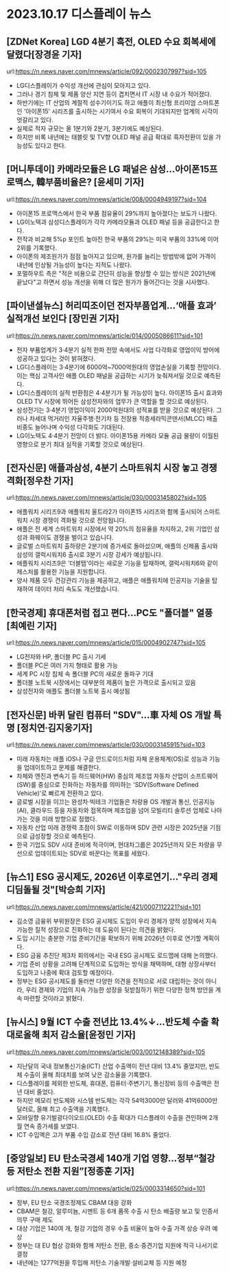 # 2023.10.17 디스플레이 뉴스

## [ZDNet Korea] LGD 4분기 흑전, OLED 수요 회복세에 달렸다[장경윤 기자]
url:https://n.news.naver.com/mnews/article/092/0002307997?sid=105
- LG디스플레이가 수익성 개선에 관심이 모아지고 있다.
- 그러나 경기 침체 및 제품 양산 지연 등이 겹치면서 IT 시장 내 수요가 적어졌다.
- 하반기에는 IT 산업의 계절적 성수기이기도 하고 애플이 최신형 프리미엄 스마트폰인 '아이폰15' 시리즈를 출시하는 시기여서 수요 회복이 기대되지만 업계의 시각이 엇갈리고 있다.
- 실제로 적자 규모는 올 1분기와 2분기, 3분기에도 예상된다.
- 하지만 비록 내년에는 태블릿 및 TV향 OLED 패널 공급 확대로 흑자전환이 있을 가능성도 있다고 한다.

## [머니투데이] 카메라모듈은 LG 패널은 삼성…아이폰15프로맥스, 韓부품비율은? [윤세미 기자]
url:https://n.news.naver.com/mnews/article/008/0004949197?sid=104
- 아이폰15 프로맥스에서 한국 부품 점유율이 29%까지 높아졌다는 보도가 나왔다. 
- LG이노텍과 삼성디스플레이가 각각 카메라모듈과 OLED 패널 등을 공급한다고 한다.
- 전작과 비교해 5%p 포인트 높아진 한국 부품의 29%는 미국 부품의 33%에 이어 2위를 기록했다.
- 아이폰의 제조원가가 점점 높아지고 있으며, 원가를 늘리는 방법밖에 없어 가격이 내년에 인상될 가능성이 높다는 지적도 나왔다.
- 포멀하우트 측은 "적은 비용으로 간단히 성능을 향상할 수 있는 방식은 2021년에 끝났다"고 하면서 성능 개선을 위해 더 많은 원가가 들어간다는 것을 시사했다.

## [파이낸셜뉴스] 허리띠조이던 전자부품업계…‘애플 효과’ 실적개선 보인다 [장민권 기자]
url:https://n.news.naver.com/mnews/article/014/0005086611?sid=101
- 전자 부품업계가 3·4분기 실적 한파 전망 속에서도 사업 다각화로 영업이익 방어에 성공하고 있다는 것이 밝혀졌다.
- LG디스플레이는 3·4분기에 6000억~7000억원대의 영업손실을 기록할 전망이다. 이는 핵심 고객사인 애플 OLED 패널을 공급하는 시기가 늦춰져서일 것으로 예측된다.
- LG디스플레이의 실적 반환점은 4·4분기가 될 가능성이 높다. 아이폰15 출시 효과와 OLED TV 시장에 뛰어든 삼성전자와의 업무가 큰 역할을 할 것으로 예상된다.
- 삼성전기는 3·4분기 영업이익이 2000억원대의 성적표를 받을 것으로 예상된다. 그러나 차세대 먹거리인 자율주행·전기차 등 전장용 적층세라믹콘덴서(MLCC) 매출 비중도 늘어나며 수익성 다각화도 기대된다.
- LG이노텍도 4·4분기 전망이 더 밝다. 아이폰15용 카메라 모듈 공급 물량이 이월된 영향으로 분기 최대 실적을 기록할 것으로 예상된다.

## [전자신문] 애플과삼성, 4분기 스마트워치 시장 놓고 경쟁 격화[정우찬 기자]
url:https://n.news.naver.com/mnews/article/030/0003145802?sid=105
- 애플워치 시리즈9과 애플워치 울트라2가 아이폰15 시리즈와 함께 출시되어 스마트워치 시장 경쟁이 격화될 것으로 전망됩니다.
- 애플은 전 세계 스마트워치 시장에서 약 20%의 점유율을 차지하고, 2위 기업인 삼성과 화웨이도 경쟁을 벌이고 있습니다.
- 글로벌 스마트워치 출하량은 2분기에 증가세로 돌아섰으며, 애플의 신제품 출시와 삼성의 갤럭시워치6 출시로 3분기 시장 강세가 예상됩니다.
- 애플워치 시리즈9은 '더블탭'이라는 새로운 기능을 탑재하며, 갤럭시워치6와 같이 제스처를 활용한 기능을 지원합니다.
- 양사 제품 모두 건강관리 기능을 제공하고, 애플은 애플워치에 인공지능 기술을 탑재하여 데이터 처리 속도도 개선했습니다.

## [한국경제] 휴대폰처럼 접고 편다…PC도 "폴더블" 열풍 [최예린 기자]
url:https://n.news.naver.com/mnews/article/015/0004902747?sid=105
- LG전자와 HP, 폴더블 PC 출시 기세
- 폴더블 PC은 여러 가지 형태로 활용 가능
- 세계 PC 시장 침체 속 폴더블 PC의 새로운 돌파구 기대
- 폴더블 노트북 시장에서는 대부분의 제품이 높은 가격으로 출시되고 있음
- 삼성전자와 애플도 폴더블 노트북 출시 예상됨

## [전자신문] 바퀴 달린 컴퓨터 "SDV"…車 자체 OS 개발 특명 [정치연∙김지웅기자]
url:https://n.news.naver.com/mnews/article/030/0003145915?sid=103
- 미래 자동차는 애플 iOS나 구글 안드로이드처럼 자체 운용체계(OS)로 성능과 기능을 업데이트하고 문제를 해결한다.
- 차체와 엔진과 변속기 등 하드웨어(HW) 중심의 제조업 자동차 산업이 소프트웨어(SW)를 중심으로 진화하는 자동차를 의미하는 'SDV(Software Defined Vehicle)'로 빠르게 전환하고 있다.
- 글로벌 시장을 이끄는 완성차·빅테크 기업들은 차량용 OS 개발과 통신, 인공지능(AI), 클라우드 등을 자동차와 접목하며 제조업을 넘어 모빌리티 솔루션 업체로 나아가는 것을 미래 방향으로 정했다.
- 자동차 산업 미래 경쟁력 초점이 SW로 이동하며 SDV 관련 시장은 2025년을 기점으로 급성장할 것으로 예측된다.
- 한국 기업도 SDV 시대 준비에 적극이며, 현대차그룹은 2025년까지 모든 차량을 무선으로 업데이트되는 SDV로 바꾼다는 목표를 세웠다.

## [뉴스1] ESG 공시제도, 2026년 이후로연기…"우리 경제 디딤돌될 것"[박승희 기자]
url:https://n.news.naver.com/mnews/article/421/0007112221?sid=101
- 김소영 금융위 부위원장은 ESG 공시제도 도입이 우리 경제가 양적 성장에서 지속 가능한 질적 성장으로 진화하는 데 도움이 된다는 의견을 밝혔다.
- 도입 시기는 충분한 기업 준비기간을 확보하기 위해 2026년 이후로 연기할 계획이다.
- ESG 금융 추진단 제3차 회의에서는 국내 ESG 공시제도 로드맵에 대해 논의했다.
- 기업 준비 상황을 고려해 단계적으로 도입하는 방식을 채택하며, 대형 상장사부터 도입하고 나중에 확대 검토할 예정이다.
- 정부는 ESG 공시제도를 둘러싼 다양한 의견을 전적으로 서로 대립하는 것이 아니라, 우리 경제와 기업의 지속 가능한 성장을 뒷받침하기 위한 다양한 정책 방안을 계속 마련할 것이라고 밝혔다.

## [뉴시스] 9월 ICT 수출 전년比 13.4%↓…반도체 수출 확대로올해 최저 감소율[윤정민 기자]
url:https://n.news.naver.com/mnews/article/003/0012148389?sid=105
- 지난달의 국내 정보통신기술(ICT) 산업 수출액이 전년 대비 13.4% 줄었지만, 반도체 수출이 올해 최대치를 보여 낮은 감소율을 기록했다.
- 디스플레이를 제외한 반도체, 휴대폰, 컴퓨터·주변기기, 통신장비 등의 수출액은 전년 대비 줄었다.
- 하지만 메모리 반도체와 시스템 반도체는 각각 54억3000만 달러와 41억6000만 달러로, 올해 최고 수출액을 기록했다.
- 모바일향 유기발광다이오드(OLED) 수출 확대가 디스플레이 수출을 견인하며 2개월 연속 증가세를 보였다.
- ICT 수입액은 고가 부품 수입 감소로 전년 대비 16.8% 줄었다.

## [중앙일보] EU 탄소국경세 140개 기업 영향…정부“철강 등 저탄소 전환 지원”[정종훈 기자]
url:https://n.news.naver.com/mnews/article/025/0003314650?sid=101
- 정부, EU 탄소 국경조정제도 CBAM 대응 강화
- CBAM은 철강, 알루미늄, 시멘트 등 6개 품목 수출 시 탄소 배출량 보고 및 인증서 의무 구매 제도
- 대상 기업은 140여 개, 철강 기업의 경우 수출 비율이 높아 수출 가격 상승 우려 예상
- 정부는 대 EU 협상 강화와 함께 저탄소 전환, 중소·중견기업 지원에 적극 나서기로 결정
- 내년에는 1277억원을 투입해 저탄소 기술개발·설비교체 등 지원 예정